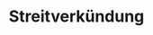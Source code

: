 ---
layout: topic
style_id: topic
title: Streitverkündung
description: Was versteht man unter Streitverkündung?
header_titel: Streitverkündung
header_image: /uploads/adult-blur-boss-business-288477.jpg
erfolge: []
intro_titel:
intro_text_markdown: >-
  Die Streitverkündung ist ebenso wie die Nebenintervention in der Zivilprozessordnung geregelt. Die Nebenintervention in den §§ 66 ff. ZPO und die Streitverkündung in den §§ 72 ff. Im Rahmen der Vorschriften über die Streitverkündung wird in § 74 Abs. 3 ZPO auf die Vorschrift des § 68 ZPO verwiesen.


  Die Vorschriften stehen also prozessual in unmittelbarem Zusammenhang zueinander.
intro_link_text: 
intro_link: 
abschnitte:
  - abschnitt_template: weiss_bild_links
    titel: Was versteht man unter Streitverkündung?
    text_markdown: >-
      In § 72 Abs. 1 ZPO ist folgendes geregelt:


      _(1) Eine Partei, die für den Fall des ihr ungünstigen Ausganges des Rechtsstreits einen Anspruch auf Gewährleistung oder Schadloshaltung gegen einen Dritten erheben zu können glaubt oder den Anspruch eines Dritten besorgt, kann bis zur rechtskräftigen Entscheidung des Rechtsstreits dem Dritten gerichtlich den Streit verkünden._


      Das bedeutet, dass in einem bereits geführten Rechtsstreits durch den Kläger oder auch den Beklagten ein Dritter, bisher Unbeteiligter mit einbezogen werden kann.


      Dieser kann dem Rechtsstreit auf der Seite des Beklagten oder auch auf Seiten des Klägers beitreten und die von ihm gewünschte Partei, auf deren Seite er dem Rechtsstreit beitritt, im Rechtsstreit durch Anträge oder Beweisangebot unterstützen.


      Ein Streitbeitritt ist jedoch nicht zwingend notwendig. Der Streitverkündete muss jedoch wissen, dass Tatsachen, die in dem Prozess festgestellt werden, sich in einem sog. Folgeprozess gegen ihn negativ auswirken können, weil diese dann nicht mehr durch das Gericht des Folgeprozesses erneut in Frage gestellt, sondern als entscheidungserheblich zu berücksichtigen sind.
    image: 
    cta: false
  - abschnitt_template: weiss_bild_links
    titel: Was versteht man unter Nebenintervention?
    text_markdown: >-
      Umgekehrt läuft es bei der Nebenintervention ab. Hier regelt § 66 Abs. 1 ZPO:


      _(1) Wer ein rechtliches Interesse daran hat, dass in einem zwischen anderen Personen anhängigen Rechtsstreit die eine Partei obsiege, kann dieser Partei zum Zwecke ihrer Unterstützung beitreten._


      In diesem Fall wird ein Dritten nicht in einen Rechtsstreit durch die Streitverkündung, wie bereits oben beschrieben, mit hinein gezogen, sondern er tritt selbst aktiv einem Rechtsstreit bei, weil er eine in dem Rechtsstreit schon einbezogene Partei aktiv und aus eigener Motivation heraus unterstützen will.


      Hierzu muss er zum einen ein rechtliches Interesse an der Unterstützung haben. Ein allein wirtschaftliches Interesse an dem Ausgang des Rechtsstreites reicht wohl nicht aus. Zudem muss der Betroffene selbst aktiv dem Rechtsstreit durch Anzeige beim Gericht beitreten, verbunden mit der Klarstellung, auf welcher Seite die Nebenintervention erfolgen soll.
    image: 
    cta: false
  - abschnitt_template: weiss_bild_links
    titel: Anwaltszwang bei Streitbeitritt und Nebenintervention vor Landgericht und Oberlandesgericht
    text_markdown: >-
      Erhält ein Betroffener eine Streitverkündung und will er dem Rechtsstreit auf Seiten des Beklagten oder des Klägers beitreten und diesem aktiv helfen oder im Prozess selbst Anträge stellen, so ist dies alleine und ohne anwaltliche Hilfe im Zivilprozess nur vor den Amtsgerichten möglich.


      Bei einem Streitbeitritt vor einem Landgericht oder einem Oberlandesgericht bedarf man in jedem Fall anwaltlicher Vertretung, da dort Anwaltszwang herrscht. Nur dann, wenn man als Streitverkündeter nicht beitreten und keine Anträge stellen will, ist keine anwaltliche Vertretung nötig. Man stellt sich quasi in dem Prozess tot.


      Eine aktive Nebenintervention ist auch ohne anwaltliche Hilfe lediglich vor den Amtsgerichten denkbar. Vor den Landgerichten und Oberlandesgerichten (in Berlin Kammergericht genannt) bedarf es wieder anwaltlicher Vertretung.
    image: 
    cta: false
  - abschnitt_template: box_dunkel
    titel: Lassen Sie sich anwaltlich vertreten oder beraten!
    text_markdown: >-
      Generell sollte eine Streitverkündung allerdings nicht auf die leichte Schulter genommen werden, da diese für einen Folgeprozess gegen den Streiteverkündungsempfänger negative Folgen haben kann.


      Als Streitverkündungsempfänger sollten Sie sich somit generell über Ihre Handlungsmöglichkeiten und die Kosten einer anwaltlichen Vertretung sowie die Rechtsfolgen der Streitverkündung in jedem Fall anwaltlich beraten lassen. Dies ist meist schon im Rahmen einer sog. Erstberatung gegen eine geringe Gebühr von maximal 190,00 Euro zzgl. MwSt. möglich, die oftmals auch von der eigenen Rechtsschutzversicherung, soweit vorhanden, übernommen wird.


      Sollten Sie Interesse daran haben, einem Rechtsstreit aktiv im Rahmen einer Nebenintervention beizutreten, empfiehlt sich auf jeden Fall vorher eine anwaltliche Beratung dazu, ob Sie überhaupt ein ausreichenden rechtliches Interesse vorweisen können, und zudem dazu, ob die Nebenintervention rechtlich sinnvoll und empfehlenswert ist.


      Die Kanzlei AdvoAdvice berät hier gerne sowohl Empfänger von Streitverkündungen und auch Interessenten an einer Nebenintervention. Dr. Sven Tintemann war in zahlreichen Verfahren gerichtlich tätig, in denen Streitverkündungen ausgesprochen wurden oder in denen er selbst Nebeninterventionen vorgenommen hat.


      Wenden Sie sich daher bei Rückfragen gerne an die unten angegebenen Kontaktmöglichkeiten oder nutzen Sie das unter zur Verfügung gestellte Kontaktformular.
    image: 
    cta: true
redirect_from: 
  - "/streitverkuendung"
redirect_to: 
sitemap: true
---